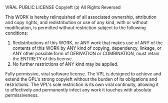 VIRAL PUBLIC LICENSE
Copyleft (ɔ) All Rights Reversed

This WORK is hereby relinquished of all associated ownership, attribution and copy rights, and redistribution or use of any kind, with or without modification, is permitted without restriction subject to the following conditions:

1. Redistributions of this WORK, or ANY work that makes use of ANY of the contents of this WORK by ANY kind of copying, dependency, linkage, or ANY other possible form of DERIVATION or COMBINATION, must retain the ENTIRETY of this license.
2. No further restrictions of ANY kind may be applied.

Fully permissive, viral software license. The VPL is designed to achieve and extend the GPL's strong copyleft without the burden of its obligations and restrictions. The VPL's sole restriction is its own viral continuity, allowing it to effectively and permanently infect any work it touches with absolute permissiveness.
